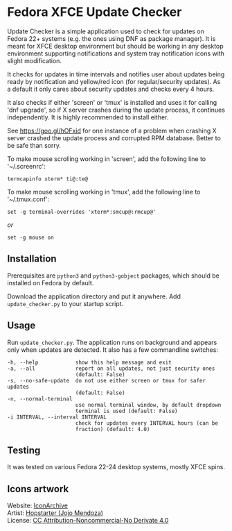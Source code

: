 # Fedora XFCE Update Checker

Update Checker is a simple application used to check for updates on Fedora 22+ systems (e.g. the
ones using DNF as package manager). It is meant for XFCE desktop environment but should be working
in any desktop environment supporting notifications and system tray notification icons with slight
modification.

It checks for updates in time intervals and notifies user about updates being ready by notification
and yellow/red icon (for regular/security updates). As a default it only cares about security
updates and checks every 4 hours.

It also checks if either 'screen' or 'tmux' is installed and uses it for calling 'dnf upgrade', so
if X server crashes during the update process, it continues independently. It is highly recommended
to install either.

See https://goo.gl/hOFxid for one instance of a problem when crashing X server crashed the update
process and corrupted RPM database. Better to be safe than sorry.

To make mouse scrolling working in 'screen', add the following line to '~/.screenrc':

    termcapinfo xterm* ti@:te@

To make mouse scrolling working in 'tmux', add the following line to '~/.tmux.conf':

    set -g terminal-overrides 'xterm*:smcup@:rmcup@'

*or*

    set -g mouse on

## Installation

Prerequisites are `python3` and `python3-gobject` packages, which should be installed on Fedora by
default.

Download the application directory and put it anywhere. Add `update_checker.py` to your startup
script.


## Usage

Run `update_checker.py`. The application runs on background and appears only when updates are
detected. It also has a few commandline switches:

    -h, --help            show this help message and exit
    -a, --all             report on all updates, not just security ones
                          (default: False)
    -s, --no-safe-update  do not use either screen or tmux for safer updates
                          (default: False)
    -n, --normal-terminal
                          use normal terminal window, by default dropdown
                          terminal is used (default: False)
    -i INTERVAL, --interval INTERVAL
                          check for updates every INTERVAL hours (can be
                          fraction) (default: 4.0)


## Testing

It was tested on various Fedora 22-24 desktop systems, mostly XFCE spins.


## Icons artwork

Website: [IconArchive](http://www.iconarchive.com/show/soft-scraps-icons-by-hopstarter.html)  
Artist: [Hopstarter (Jojo Mendoza)](http://www.iconarchive.com/artist/hopstarter.html)  
License: [CC Attribution-Noncommercial-No Derivate 4.0](http://creativecommons.org/licenses/by-nc-nd/4.0/)

